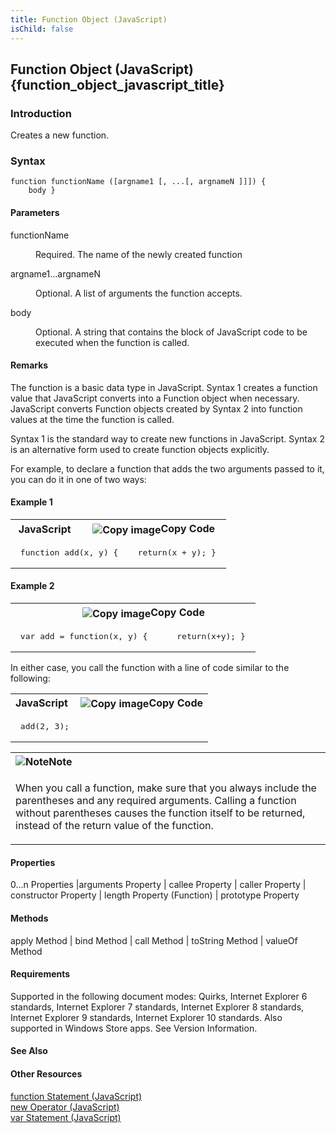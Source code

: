 ```yaml
---
title: Function Object (JavaScript)
isChild: false
---
```


## Function Object (JavaScript) {function_object_javascript_title}

### Introduction 

 Creates a new function.

### Syntax 

```
function functionName ([argname1 [, ...[, argnameN ]]]) { 
	body }
```

#### Parameters 

<div id="sectionSection0" class="section" name="collapseableSection" style="" expanded="true">
  <dl class="authored">
    <dt>
      <span class="parameter" sdata="paramReference" xmlns:util="util">functionName</span>
    </dt>
    <dd>
      <p xmlns:util="util">
        Required. The name of the newly created function
      </p>
    </dd>
    <dt>
      <span class="parameter" sdata="paramReference" xmlns:util="util">argname1...argnameN</span>
    </dt>
    <dd>
      <p xmlns:util="util">
        Optional. A list of arguments the function accepts.
      </p>
    </dd>
    <dt>
      <span class="parameter" sdata="paramReference" xmlns:util="util">body</span>
    </dt>
    <dd>
      <p xmlns:util="util">
        Optional. A string that contains the block of JavaScript code to be executed when the function is called.
      </p>
    </dd>
  </dl>
</div>

#### Remarks 

<div id="languageReferenceRemarksSection" class="section" name="collapseableSection" style="">
  <p xmlns:util="util">
    The function is a basic data type in JavaScript. Syntax 1 creates a function value that JavaScript converts into a <span sdata="langKeyword" value="Function"><span class=
    "keyword">Function</span></span> object when necessary. JavaScript converts <span sdata="langKeyword" value="Function"><span class="keyword">Function</span></span> objects created by Syntax 2
    into function values at the time the function is called.
  </p>
  <p xmlns:util="util">
    Syntax 1 is the standard way to create new functions in JavaScript. Syntax 2 is an alternative form used to create function objects explicitly.
  </p>
  <p xmlns:util="util">
    For example, to declare a function that adds the two arguments passed to it, you can do it in one of two ways:
  </p>
</div>

#### Example 1 

<div id="sectionSection1" class="section" name="collapseableSection" style="" expanded="true">
  <div class="code">
    <table width="100%" cellspacing="0" cellpadding="0">
      <tr>
        <th>
          JavaScript&nbsp;
        </th>
        <th>
          <span class="copyCode" onclick="CopyCode(this)" onkeypress="CopyCode_CheckKey(this, event)" onmouseover="ChangeCopyCodeIcon(this)" onmouseout="ChangeCopyCodeIcon(this)" tabindex=
          "0"><img class="copyCodeImage" name="ccImage" align="absmiddle" alt="Copy image" title="Copy image" src="../icons/copycode.gif" />Copy Code</span>
        </th>
      </tr>
      <tr>
        <td colspan="2">
          <pre>
 function add(x, y) {    return(x + y); } 
</pre>
        </td>
      </tr>
    </table>
  </div>
</div>

#### Example 2 

<div id="sectionSection2" class="section" name="collapseableSection" style="" expanded="true">
  <div class="code">
    <table width="100%" cellspacing="0" cellpadding="0">
      <tr>
        <th>
          &nbsp;
        </th>
        <th>
          <span class="copyCode" onclick="CopyCode(this)" onkeypress="CopyCode_CheckKey(this, event)" onmouseover="ChangeCopyCodeIcon(this)" onmouseout="ChangeCopyCodeIcon(this)" tabindex=
          "0"><img class="copyCodeImage" name="ccImage" align="absmiddle" alt="Copy image" title="Copy image" src="../icons/copycode.gif" />Copy Code</span>
        </th>
      </tr>
      <tr>
        <td colspan="2">
          <pre>
 var add = function(x, y) {      return(x+y); } 
</pre>
        </td>
      </tr>
    </table>
  </div>
  <p xmlns:util="util">
    In either case, you call the function with a line of code similar to the following:
  </p>
  <div class="code">
    <table width="100%" cellspacing="0" cellpadding="0">
      <tr>
        <th>
          JavaScript&nbsp;
        </th>
        <th>
          <span class="copyCode" onclick="CopyCode(this)" onkeypress="CopyCode_CheckKey(this, event)" onmouseover="ChangeCopyCodeIcon(this)" onmouseout="ChangeCopyCodeIcon(this)" tabindex=
          "0"><img class="copyCodeImage" name="ccImage" align="absmiddle" alt="Copy image" title="Copy image" src="../icons/copycode.gif" />Copy Code</span>
        </th>
      </tr>
      <tr>
        <td colspan="2">
          <pre>
 add(2, 3); 
</pre>
        </td>
      </tr>
    </table>
  </div>
  <div class="alert">
    <table width="100%" cellspacing="0" cellpadding="0">
      <tr>
        <th align="left">
          <img class="note" alt="Note" title="Note" src="../icons/alert_note.gif" /><b>Note</b>
        </th>
      </tr>
      <tr>
        <td>
          <p xmlns:util="util">
            When you call a function, make sure that you always include the parentheses and any required arguments. Calling a function without parentheses causes the function itself to be returned,
            instead of the return value of the function.
          </p>
        </td>
      </tr>
    </table>
  </div>
</div>

#### Properties 

<div id="sectionSection3" class="section" name="collapseableSection" style="" expanded="true">
  <p xmlns:util="util">
    0...n Properties |arguments Property | callee Property | caller Property | constructor Property | length Property (Function) | prototype Property
  </p>
</div>

#### Methods 

<div id="sectionSection4" class="section" name="collapseableSection" style="" expanded="true">
  <p xmlns:util="util">
    apply Method | bind Method | call Method | toString Method | valueOf Method
  </p>
</div>

#### Requirements 

<div id="requirementsTitleSection" class="section" name="collapseableSection" style="">
  <p xmlns:util="util"></p>
  <p>
    Supported in the following document modes: Quirks, Internet Explorer 6 standards, Internet Explorer 7 standards, Internet Explorer 8 standards, Internet Explorer 9 standards, Internet Explorer 10
    standards. Also supported in Windows Store apps. See Version Information.
  </p>
</div>

#### See Also 

<div id="seeAlsoSection" class="section" name="collapseableSection" style="">
  <h4 class="subHeading">
    Other Resources
  </h4>
  <div class="seeAlsoStyle">
    <span sdata="link" xmlns:util="util"><a href="cc9cfd43-1305-41c8-ad67-545d20f4fafe.htm">function Statement (JavaScript)</a></span>
  </div>
  <div class="seeAlsoStyle">
    <span sdata="link" xmlns:util="util"><a href="5ea556ba-7ae6-426c-8430-9032eee5a0a5.htm">new Operator (JavaScript)</a></span>
  </div>
  <div class="seeAlsoStyle">
    <span sdata="link" xmlns:util="util"><a href="56f900af-a5c4-4667-9664-5956d30f0aae.htm">var Statement (JavaScript)</a></span>
  </div>
</div>

